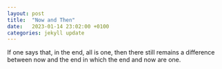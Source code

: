 ```yaml
---
layout: post
title:  "Now and Then"
date:   2023-01-14 23:02:00 +0100
categories: jekyll update
---
```


If one says that, in the end, all is one, then there still remains a difference between now and the end in which the end and now are one.